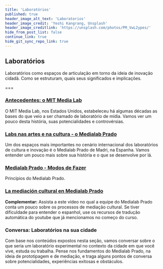 ```yaml
---
title: 'Laboratórios'
published: true
header_image_alt_text: 'Laboratorios'
header_image_credit: 'Yeshi Kangrang, Unsplash'
header_image_creditlink: 'https://unsplash.com/photos/PM_VwL2ypes/'
hide_from_post_list: false
continue_link: true
hide_git_sync_repo_link: true
---
```


## Laboratórios

Laboratórios como espaços de articulação em torno da ideia de inovação cidadã. Como se estruturam, quais seus significados e implicações.

===

### [Antecedentes: o MIT Media Lab](mit-media-lab)

O MIT Media Lab, nos Estados Unidos, estabeleceu há algumas décadas as bases do que veio a ser chamado de laboratório de mídia. Vamos ver um pouco desta história, suas potencialidades e controvérsias.

### [Labs nas artes e na cultura - o Medialab Prado](medialab-prado)

Um dos espaços mais importantes no cenário internacional dos laboratórios de cultura e inovação é o Medialab Prado de Madri, na Espanha. Vamos entender um pouco mais sobre sua história e o que se desenvolve por lá.

### [Medialab Prado - Modos de Fazer](modos-de-fazer)

Princípios do Medialab Prado.

### [La mediación cultural en Medialab Prado](mediacion-cultural)

**Complementar:** Assista a este vídeo no qual a equipe do Medialab Prado conta um pouco sobre os processos de mediação cultural. Se tiver dificuldade para entender o espanhol, use os recursos de tradução automática do youtube que já mencionamos no começo do curso.

### Conversa: Laboratórios na sua cidade

Com base nos conteúdos expostos nesta seção, vamos conversar sobre o que seria um laboratório experimental no contexto da cidade em que você vive, estuda ou trabalha. Pense nos fundamentos do Medialab Prado, na ideia de prototipagem e de mediação, e traga alguns pontos de conversa sobre potencialidades, experiências exitosas e obstáculos.

